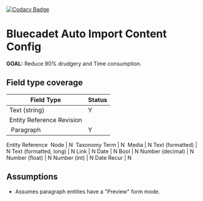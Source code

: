 [![Codacy Badge](https://api.codacy.com/project/badge/Grade/02ad1c27f5a141a98d7d0a1508bf081d)](https://www.codacy.com/app/pingevt/bc_aicc?utm_source=github.com&amp;utm_medium=referral&amp;utm_content=bluecadet/bc_aicc&amp;utm_campaign=Badge_Grade)

# Bluecadet Auto Import Content Config

**GOAL:** Reduce 90% drudgery and Time consumption.

## Field type coverage

Field Type | Status
--- | ---
Text {string} | Y
Entity Reference Revision |
&nbsp;Paragraph | Y
Entity Reference
&nbsp;Node | N
&nbsp;Taxonomy Term | N
&nbsp;Media | N
Text (formatted) | N
Text (formatted, long) | N
Link | N
Date | N
Bool | N
Number (decimal) | N
Number (float) | N
Number (int) | N
Date Recur | N


## Assumptions

- Assumes paragraph entities have a "Preview" form mode.